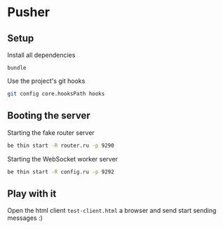 # Pusher

## Setup

Install all dependencies

```
bundle
```

Use the project's git hooks

```bash
git config core.hooksPath hooks
```

## Booting the server

Starting the fake router server
```bash
be thin start -R router.ru -p 9290
```

Starting the WebSocket worker server
```bash
be thin start -R config.ru -p 9292
```

## Play with it
Open the html client `test-client.html` a browser and send start sending messages :)
